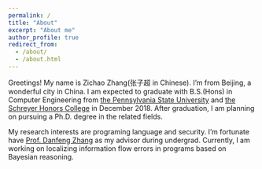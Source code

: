 ```yaml
---
permalink: /
title: "About"
excerpt: "About me"
author_profile: true
redirect_from: 
  - /about/
  - /about.html
---
```

Greetings! My name is Zichao Zhang(张子超 in Chinese). I’m from Beijing, a wonderful city in China. I am expected to graduate with B.S.(Hons) in Computer Engineering from [the Pennsylvania State University](https://www.eecs.psu.edu/) and [the Schreyer Honors College](https://www.shc.psu.edu/) in December 2018. After graduation, I am planning on pursuing a Ph.D. degree in the related fields. 

My research interests are programing language and security. I’m fortunate have [Prof. Danfeng Zhang](http://www.cse.psu.edu/~dbz5017/) as my advisor during undergrad. Currently, I am working on localizing information flow errors in programs based on Bayesian reasoning. 
